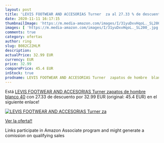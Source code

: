 ```yaml
---
layout: post
title: 'LEVIS FOOTWEAR AND ACCESORIAS Turner  za al 27.33 % de descuento'
date: 2020-11-11 16:17:15
thumbnailImage: 'https://m.media-amazon.com/images/I/31yuDxvHqoL._SL200_.jpg'
images: [ 'https://m.media-amazon.com/images/I/31yuDxvHqoL._SL200_.jpg' ]
comments: true
category: ofertas
author: ring
slug: B082C22HLM
description:
actualPrice: 32.99 EUR
currency: EUR
price: 32.99
comparePrice: 45.4 EUR
inStock: true
prodname: LEVIS FOOTWEAR AND ACCESORIAS Turner  zapatos de hombre  blanco  40
---
```


Está [LEVIS FOOTWEAR AND ACCESORIAS Turner  zapatos de hombre  blanco  40](https://www.amazon.es/dp/B082C22HLM/?tag=tolees-21) con 27.33 de descuento por 32.99 EUR (original: 45.4 EUR) en el siguiente enlace!

[![LEVIS FOOTWEAR AND ACCESORIAS Turner  za](https://m.media-amazon.com/images/I/31yuDxvHqoL._SL200_.jpg)](https://www.amazon.es/dp/B082C22HLM/?tag=tolees-21)

[Ver la oferta!!](https://www.amazon.es/dp/B082C22HLM/?tag=tolees-21)

Links participate in Amazon Associate program and might generate a comission on qualifying sales


